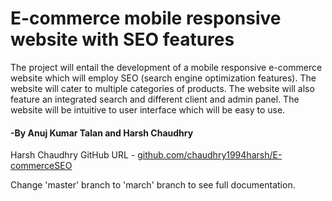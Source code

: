 # E-commerce mobile responsive website with SEO features

The project will entail the development of a mobile responsive e-commerce website which will employ SEO (search engine optimization features). The website will cater to multiple categories of products. The website will also feature an integrated search and different client and admin panel. The website will be intuitive to user interface which will be easy to use.

#### -By Anuj Kumar Talan and Harsh Chaudhry
Harsh Chaudhry GitHub URL - <a href="https://github.com/chaudhry1994harsh/E-commerceSEO">github.com/chaudhry1994harsh/E-commerceSEO</a>

Change 'master' branch to 'march' branch to see full documentation.
